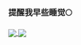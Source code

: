 ### 提醒我早些睡觉🌕
<a href="https://github.com/NightingaleCen">
  <img align="center" src="https://github-readme-stats.vercel.app/api?username=NightingaleCen&hide=contribs,prs&count_private=true&show_icons=true&theme=dracula" />
</a>
<a href="https://github.com/NightingaleCen">
  <img align="center" src="https://github-readme-stats.vercel.app/api/top-langs/?username=NightingaleCen&layout=compact" />
</a>
